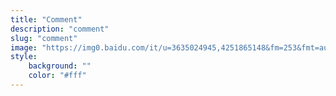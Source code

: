 ```yaml
---
title: "Comment"
description: "comment"
slug: "comment"
image: "https://img0.baidu.com/it/u=3635024945,4251865148&fm=253&fmt=auto?w=508&h=500"
style:
    background: ""
    color: "#fff"
---
```

